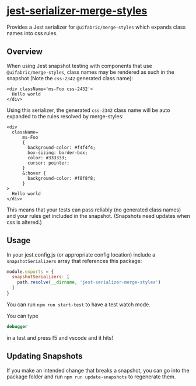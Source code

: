 # [jest-serializer-merge-styles](http://dev.office.com/fabric)

Provides a Jest serializer for `@uifabric/merge-styles` which expands class names into css rules.

## Overview

When using Jest snapshot testing with components that use `@uifabric/merge-styles`, class names may be rendered as such in the snapshot (Note the `css-2342` generated class name):

```
<div className='ms-Foo css-2432'>
  Hello world
</div>
```

Using this serializer, the generated `css-2342` class name will be auto expanded to the rules resolved by merge-styles:

```
<div
  className=
      ms-Foo
      {
        background-color: #f4f4f4;
        box-sizing: border-box;
        color: #333333;
        cursor: pointer;
      }
      &:hover {
        background-color: #f8f8f8;
      }
>
  Hello world
</div>
```

This means that your tests can pass reliably (no generated class names) and your rules get included in the snapshot. (Snapshots need updates when css is altered.)

## Usage

In your jest.config.js (or appropriate config location) include a `snapshotSerializers` array that references this package:

```js
module.exports = {
  snapshotSerializers: [
    path.resolve(__dirname, 'jest-serializer-merge-styles')
  ]
}
```

You can run `npm run start-test` to have a test watch mode.

You can type
```js
debugger
```
in a test and press f5 and vscode and it hits!

## Updating Snapshots
If you make an intended change that breaks a snapshot, you can go into the package folder and run `npm run update-snapshots` to regenerate them.